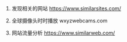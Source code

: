1. 发现相关的网站 https://www.similarsites.com/

2. 全球摄像头时时播放 wxyzwebcams.com

3. 网站流量分析 https://www.similarweb.com/